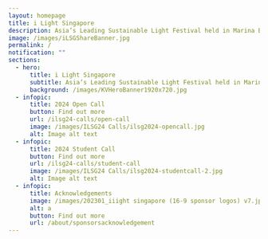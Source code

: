 ```yaml
---
layout: homepage
title: i Light Singapore
description: Asia’s Leading Sustainable Light Festival held in Marina Bay
image: /images/iLSGShareBanner.jpg
permalink: /
notification: ""
sections:
  - hero:
      title: i Light Singapore
      subtitle: Asia’s Leading Sustainable Light Festival held in Marina Bay
      background: /images/KVHeroBanner1920x720.jpg
  - infopic:
      title: 2024 Open Call
      button: Find out more
      url: /ilsg24-calls/open-call
      image: /images/ILSG24 Calls/ilsg2024-opencall.jpg
      alt: Image alt text
  - infopic:
      title: 2024 Student Call
      button: Find out more
      url: /ilsg24-calls/student-call
      image: /images/ILSG24 Calls/ilsg2024-studentcall-2.jpg
      alt: Image alt text
  - infopic:
      title: Acknowledgements
      image: /images/202301_iiight singapore (16-9 sponsor logos) v7.jpg
      alt: a
      button: Find out more
      url: /about/sponsorsacknowledgement
---
```

